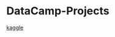 # DataCamp-Projects
 
[kaggle](https://camo.githubusercontent.com/b332fc42b1aa92db345b6220becdaaf8c4de33a1/68747470733a2f2f63646e2e6461746163616d702e636f6d2f6d61696e2d6170702f6173736574732f6272616e642f6c6f676f732f4461746143616d705f486f72697a6f6e74616c5f5247422d643139363031316636336562646137366463356339373732343235636639353431623836333961663834326435653534373665663130663234363065643165342e706e67)
